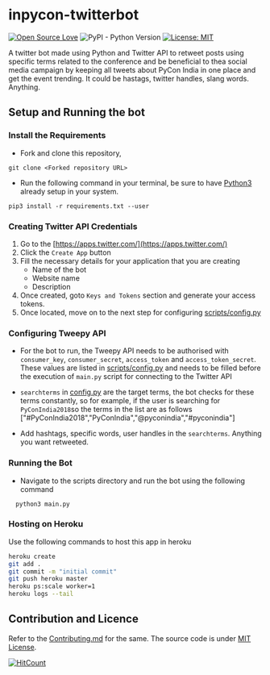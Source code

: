 # inpycon-twitterbot

[![Open Source Love](https://badges.frapsoft.com/os/v1/open-source.png?v=103)](https://github.com/ellerbrock/open-source-badges/)  ![PyPI - Python Version](https://img.shields.io/pypi/pyversions/Django.svg) [![License: MIT](https://img.shields.io/badge/License-MIT-yellow.svg)](https://opensource.org/licenses/MIT)

A twitter bot made using Python and Twitter API to retweet posts using specific terms related to the conference and be beneficial to thea social media campaign by keeping all tweets about PyCon India in one place and get the event trending. 
It could be hastags, twitter handles, slang words. Anything. 

## Setup and Running the bot

### Install the Requirements 

- Fork and clone this repository, 

```
git clone <Forked repository URL>
```

- Run the following command in your terminal, be sure to have [Python3](https://www.python.org/downloads/) already setup in your system.

```
pip3 install -r requirements.txt --user 
```
    
### Creating Twitter API Credentials

1. Go to the [https://apps.twitter.com/](https://apps.twitter.com/)
2. Click the `Create App` button
2. Fill the necessary details for your application that you are creating
    * Name of the bot
    * Website name
    * Description
3. Once created, goto `Keys and Tokens` section and generate your access tokens.
4. Once located, move on to the next step for configuring [scripts/config.py](https://github.com/Rohithgilla12/inpycon-twitterbot/blob/master/scripts/config.py)


### Configuring Tweepy API

- For the bot to run, the Tweepy API needs to be authorised with `consumer_key`, `consumer_secret`, `access_token` and `access_token_secret`. These values are listed in [scripts/config.py](https://github.com/Rohithgilla12/inpycon-twitterbot/blob/master/scripts/config.py) and needs to be filled before the execution of `main.py` script for connecting to the Twitter API

- `searchterms` in [config.py](https://github.com/Rohithgilla12/inpycon-twitterbot/blob/master/scripts/config.py) are the      target terms, the bot checks for these terms constantly, so for example, if the user is searching for `PyConIndia2018`so the terms in the list are as follows ["#PyConIndia2018","PyConIndia","@pyconindia","#pyconindia"]
 
- Add hashtags, specific words, user handles in the `searchterms`. Anything you want retweeted.

### Running the Bot
 
- Navigate to the scripts directory and run the bot using the following command
```
  python3 main.py
```

### Hosting on Heroku

Use the following commands to host this app in heroku
```bash
heroku create
git add .
git commit -m "initial commit"
git push heroku master
heroku ps:scale worker=1
heroku logs --tail
```
## Contribution and Licence

Refer to the [Contributing.md](https://github.com/Rohithgilla12/inpycon-twitterbot/blob/master/CONTRIBUTING.md) for the same. The source code is under [MIT License](https://github.com/Rohithgilla12/inpycon-twitterbot/blob/master/CONTRIBUTING.md). 

[![HitCount](http://hits.dwyl.io/Rohithgilla12/PyCon-Twitter-Bot.svg)](http://hits.dwyl.io/Rohithgilla12/PyCon-Twitter-Bot)
